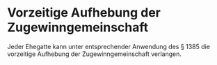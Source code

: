 # Vorzeitige Aufhebung der Zugewinngemeinschaft

Jeder Ehegatte kann unter entsprechender Anwendung des § 1385 die vorzeitige Aufhebung der Zugewinngemeinschaft verlangen.